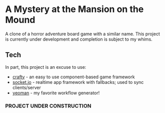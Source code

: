 # A Mystery at the Mansion on the Mound
A clone of a horror adventure board game with a similar name. This project is currently under development and completion is subject to my whims.

## Tech
In part, this project is an excuse to use:
  * [crafty](https://github.com/craftyjs/Crafty) - an easy to use component-based game framework
  * [socket.io](https://github.com/LearnBoost/socket.io) - realtime app framework with fallbacks; used to sync clients/server
  * [yeoman](https://github.com/yeoman/yeoman) - my favorite workflow generator!
  

### PROJECT UNDER CONSTRUCTION
